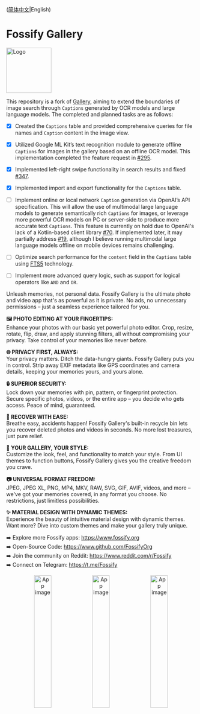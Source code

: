 ([简体中文](./README_zh.md)|English)
# Fossify Gallery

<img alt="Logo" src="graphics/icon.webp" width="120" />


This repository is a fork of [Gallery](https://github.com/FossifyOrg/Gallery), aiming to extend the boundaries of image search through `Captions` generated by OCR models and large language models. The completed and planned tasks are as follows:

- [x] Created the `Captions` table and provided comprehensive queries for file names and `Caption` content in the image view.
- [x] Utilized Google ML Kit’s text recognition module to generate offline `Captions` for images in the gallery based on an offline OCR model. This implementation completed the feature request in [#295](https://github.com/FossifyOrg/Gallery/issues/294).
- [x] Implemented left-right swipe functionality in search results and fixed [#347](https://github.com/FossifyOrg/Gallery/issues/347).
- [x] Implemented import and export functionality for the `Captions` table.
- [ ] Implement online or local network `Caption` generation via OpenAI’s API specification. This will allow the use of multimodal large language models to generate semantically rich `Captions` for images, or leverage more powerful OCR models on PC or server-side to produce more accurate text `Captions`. This feature is currently on hold due to OpenAI's lack of a Kotlin-based client library [#70](https://github.com/openai/openai-java/issues/70). If implemented later, it may partially address [#19](https://github.com/FossifyOrg/Gallery/issues/19), although I believe running multimodal large language models offline on mobile devices remains challenging.
- [ ] Optimize search performance for the `content` field in the `Captions` table using [FTS5](https://www.sqlite.org/fts5.html) technology.
- [ ] Implement more advanced query logic, such as support for logical operators like `AND` and `OR`.


Unleash memories, not personal data. Fossify Gallery is the ultimate photo and video app that's as powerful as it is private. No ads, no unnecessary permissions – just a seamless experience tailored for you.

**🖼️ PHOTO EDITING AT YOUR FINGERTIPS:**  
Enhance your photos with our basic yet powerful photo editor. Crop, resize, rotate, flip, draw, and apply stunning filters, all without compromising your privacy. Take control of your memories like never before.

**🌐 PRIVACY FIRST, ALWAYS:**  
Your privacy matters. Ditch the data-hungry giants. Fossify Gallery puts you in control. Strip away EXIF metadata like GPS coordinates and camera details, keeping your memories yours, and yours alone.

**🔒 SUPERIOR SECURITY:**  
Lock down your memories with pin, pattern, or fingerprint protection. Secure specific photos, videos, or the entire app – you decide who gets access. Peace of mind, guaranteed.

**🔄 RECOVER WITH EASE:**  
Breathe easy, accidents happen! Fossify Gallery's built-in recycle bin lets you recover deleted photos and videos in seconds. No more lost treasures, just pure relief.

**🎨 YOUR GALLERY, YOUR STYLE:**  
Customize the look, feel, and functionality to match your style. From UI themes to function buttons, Fossify Gallery gives you the creative freedom you crave.

**📷 UNIVERSAL FORMAT FREEDOM:**  
JPEG, JPEG XL, PNG, MP4, MKV, RAW, SVG, GIF, AVIF, videos, and more – we've got your memories covered, in any format you choose. No restrictions, just limitless possibilities.

**✨ MATERIAL DESIGN WITH DYNAMIC THEMES:**  
Experience the beauty of intuitive material design with dynamic themes. Want more? Dive into custom themes and make your gallery truly unique.

➡️ Explore more Fossify apps: https://www.fossify.org<br>
➡️ Open-Source Code: https://www.github.com/FossifyOrg<br>
➡️ Join the community on Reddit: https://www.reddit.com/r/Fossify<br>
➡️ Connect on Telegram: https://t.me/Fossify

<div align="center">
<img alt="App image" src="fastlane/metadata/android/en-US/images/phoneScreenshots/1_en-US.png" width="30%">
<img alt="App image" src="fastlane/metadata/android/en-US/images/phoneScreenshots/2_en-US.png" width="30%">
<img alt="App image" src="fastlane/metadata/android/en-US/images/phoneScreenshots/3_en-US.png" width="30%">
</div>
